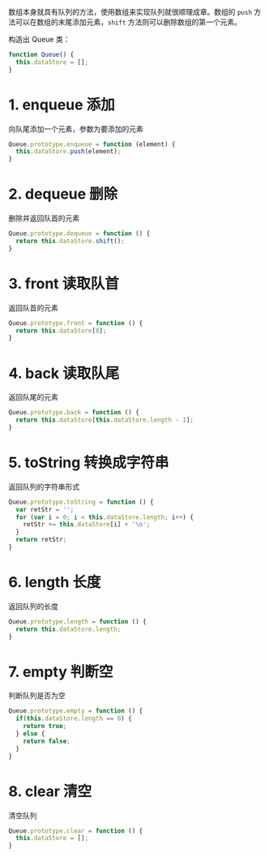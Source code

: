 数组本身就具有队列的方法，使用数组来实现队列就很顺理成章。数组的 `push` 方法可以在数组的末尾添加元素，`shift` 方法则可以删除数组的第一个元素。

构造出 Queue 类：
```javascript
function Queue() {
  this.dataStore = [];
}
```

# 1. enqueue 添加
向队尾添加一个元素，参数为要添加的元素
```javascript
Queue.prototype.enqueue = function (element) {
  this.dataStore.push(element);
}
```

# 2. dequeue 删除
删除并返回队首的元素
```javascript
Queue.prototype.dequeue = function () {
  return this.dataStore.shift();
}
```

# 3. front 读取队首
返回队首的元素
```javascript
Queue.prototype.front = function () {
  return this.dataStore[0];
}
```

# 4. back 读取队尾
返回队尾的元素
```javascript
Queue.prototype.back = function () {
  return this.dataStore[this.dataStore.length - 1];
}
```

# 5. toString 转换成字符串
返回队列的字符串形式
```javascript
Queue.prototype.toString = function () {
  var retStr = '';
  for (var i = 0; i < this.dataStore.length; i++) {
    retStr += this.dataStore[i] + '\n';
  }
  return retStr;
}
```

# 6. length 长度
返回队列的长度
```javascript
Queue.prototype.length = function () {
  return this.dataStore.length;
}
```

# 7. empty 判断空
判断队列是否为空
```javascript
Queue.prototype.empty = function () {
  if(this.dataStore.length == 0) {
    return true;
  } else {
    return false;
  }
}
```

# 8. clear 清空
清空队列
```javascript
Queue.prototype.clear = function () {
  this.dataStore = [];
}
```